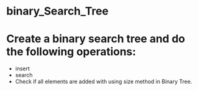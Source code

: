 # binary_Search_Tree
# Create a binary search tree and do the following operations:
* insert
* search
* Check if all elements are added with using size method in Binary Tree.
